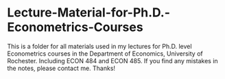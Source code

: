 # Lecture-Material-for-Ph.D.-Econometrics-Courses
This is a folder for all materials used in my lectures for Ph.D. level Econometrics courses in the Department of Economics, University of Rochester. Including ECON 484 and ECON 485.
If you find any mistakes in the notes, please contact me. Thanks!
